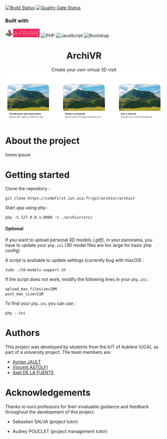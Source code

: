 [![Build Status](https://codefirst.iut.uca.fr/api/badges/archivr/archivr/status.svg)](https://codefirst.iut.uca.fr/archivr/archivr) [![Quality Gate Status](https://codefirst.iut.uca.fr/sonar/api/project_badges/measure?project=archivr&metric=alert_status&token=97d8dade15a32baa978ecaa4fd832bf09c5c10f5)](https://codefirst.iut.uca.fr/sonar/dashboard?id=archivr)

### Built with

<img src="./Documentation/images/aframe.png" width="110"> ![PHP](https://img.shields.io/badge/php-%23777BB4.svg?style=for-the-badge&logo=php&logoColor=white) ![JavaScript](https://img.shields.io/badge/javascript-%23323330.svg?style=for-the-badge&logo=javascript&logoColor=%23F7DF1E) ![Bootstrap](https://img.shields.io/badge/bootstrap-%238511FA.svg?style=for-the-badge&logo=bootstrap&logoColor=white) 


<div align="center">
    <h1>ArchiVR</h1
    <span>Create your own virtual 3D visit</span>
    <img src="./Documentation/images/archivr-homepage.png">
</div>

# About the project

lorem ipsum

# Getting started

Clone the repository :

```
git clone https://codefirst.iut.uca.fr/git/archivr/archivr
```

Start app using php :

```
php -S 127.0.0.1:8000 -t ./archivr/src/
```

#### Optional

If you want to upload personal 3D models _(.gltf)_, in your panorama, you have to update your `php.ini` (3D model files are too large for basic php config)

A script is available to update settings (currently bug with macOS) :

```
sudo ./3d-models-support.sh
```

If the script does not work, modify the following lines in your `php.ini` :

```
upload_max_filesize=20M
post_max_size=21M
```

To find your `php.ini` you can use :

```
php --ini
```

# Authors

This project was developed by students from the IUT of Aubière (UCA), as part of a university project. The team members are:

- [Aurian JAULT](https://codefirst.iut.uca.fr/git/aurian.jault)
- [Vincent ASTOLFI](https://codefirst.iut.uca.fr/git/vincent.astolfi)
- [Axel DE LA FUENTE](https://codefirst.iut.uca.fr/git/axel.de_la_fuente)

# Acknowledgements

Thanks to ours professors for their invaluable guidance and feedback throughout the development of this project.

- Sebastien SALVA (project tutor)

- Audrey POUCLET (project management tutor)
